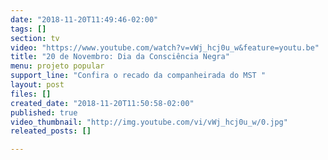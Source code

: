 ```yaml
---
date: "2018-11-20T11:49:46-02:00"
tags: []
section: tv
video: "https://www.youtube.com/watch?v=vWj_hcj0u_w&feature=youtu.be"
title: "20 de Novembro: Dia da Consciência Negra"
menu: projeto popular
support_line: "Confira o recado da companheirada do MST "
layout: post
files: []
created_date: "2018-11-20T11:50:58-02:00"
published: true
video_thumbnail: "http://img.youtube.com/vi/vWj_hcj0u_w/0.jpg"
releated_posts: []

---
```

